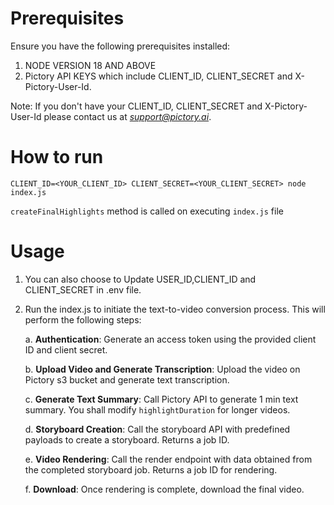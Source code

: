 # Prerequisites
Ensure you have the following prerequisites installed:

1. NODE VERSION 18 AND ABOVE
3. Pictory API KEYS which include CLIENT_ID, CLIENT_SECRET and X-Pictory-User-Id.    

Note: If you don't have your CLIENT_ID, CLIENT_SECRET and X-Pictory-User-Id please contact us at *support@pictory.ai*.

# How to run
```
CLIENT_ID=<YOUR_CLIENT_ID> CLIENT_SECRET=<YOUR_CLIENT_SECRET> node index.js
```
`createFinalHighlights` method is called on executing `index.js` file 
# Usage
 1. You can also choose to Update USER_ID,CLIENT_ID and CLIENT_SECRET in .env file.

 2. Run the index.js to initiate the text-to-video conversion process. This will perform the following steps:

     a. **Authentication**: Generate an access token using the provided client ID and client secret.
    
     b. **Upload Video and Generate Transcription**: Upload the video on Pictory s3 bucket and generate text transcription.
    
     c. **Generate Text Summary**: Call Pictory API to generate 1 min text summary. You shall modify `highlightDuration` for longer videos.
    
     d. **Storyboard Creation**: Call the storyboard API with predefined payloads to create a storyboard. Returns a job ID.
         
     e. **Video Rendering**: Call the render endpoint with data obtained from the completed storyboard job. Returns a job ID for rendering.
    
     f. **Download**: Once rendering is complete, download the final video.
  
